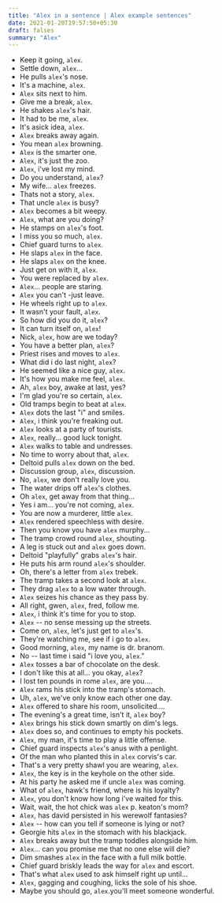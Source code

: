```yaml
---
title: "Alex in a sentence | Alex example sentences"
date: 2021-01-20T19:57:50+05:30
draft: falses
summary: "Alex"
---
```

- Keep it going, `alex`.
- Settle down, `alex`...
- He pulls `alex`'s nose.
- It's a machine, `alex`.
- `Alex` sits next to him.
- Give me a break, `alex`.
- He shakes `alex`'s hair.
- It had to be me, `alex`.
- It's asick idea, `alex`.
- `Alex` breaks away again.
- You mean `alex` browning.
- `Alex` is the smarter one.
- `Alex`, it's just the zoo.
- `Alex`, i've lost my mind.
- Do you understand, `alex`?
- My wife... `alex` freezes.
- Thats not a story, `alex`.
- That uncle `alex` is busy?
- `Alex` becomes a bit weepy.
- `Alex`, what are you doing?
- He stamps on `alex`'s foot.
- I miss you so much, `alex`.
- Chief guard turns to `alex`.
- He slaps `alex` in the face.
- He slaps `alex` on the knee.
- Just get on with it, `alex`.
- You were replaced by `alex`.
- `Alex`... people are staring.
- `Alex` you can't -just leave.
- He wheels right up to `alex`.
- It wasn't your fault, `alex`.
- So how did you do it, `alex`?
- It can turn itself on, `alex`!
- Nick, `alex`, how are we today?
- You have a better plan, `alex`?
- Priest rises and moves to `alex`.
- What did i do last night, `alex`?
- He seemed like a nice guy, `alex`.
- It's how you make me feel, `alex`.
- Ah, `alex` boy, awake at last, yes?
- I'm glad you're so certain, `alex`.
- Old tramps begin to beat at `alex`.
- `Alex` dots the last "i" and smiles.
- `Alex`, i think you're freaking out.
- `Alex` looks at a party of tourists.
- `Alex`, really... good luck tonight.
- `Alex` walks to table and undresses.
- No time to worry about that, `alex`.
- Deltoid pulls `alex` down on the bed.
- Discussion group, `alex`, discussion.
- No, `alex`, we don't really love you.
- The water drips off `alex`'s clothes.
- Oh `alex`, get away from that thing...
- Yes i am... you're not coming, `alex`.
- You are now a murderer, little `alex`.
- `Alex` rendered speechless with desire.
- Then you know you have `alex` murphy...
- The tramp crowd round `alex`, shouting.
- A leg is stuck out and `alex` goes down.
- Deltoid "playfully" grabs `alex`'s hair.
- He puts his arm round `alex`'s shoulder.
- Oh, there's a letter from `alex` trebek.
- The tramp takes a second look at `alex`.
- They drag `alex` to a low water through.
- `Alex` seizes his chance as they pass by.
- All right, gwen, `alex`, fred, follow me.
- `Alex`, i think it's time for you to stop.
- `Alex` -- no sense messing up the streets.
- Come on, `alex`, let's just get to `alex`'s.
- They're watching me, see if i go to `alex`.
- Good morning, `alex`, my name is dr. branom.
- No -- last time i said "i love you, `alex`."
- `Alex` tosses a bar of chocolate on the desk.
- I don't like this at all... you okay, `alex`?
- I lost ten pounds in rome `alex`, are you....
- `Alex` rams his stick into the tramp's stomach.
- Uh, `alex`, we've only know each other one day.
- `Alex` offered to share his room, unsolicited....
- The evening's a great time, isn't it, `alex` boy?
- `Alex` brings his stick down smartly on dim's legs.
- `Alex` does so, and continues to empty his pockets.
- `Alex`, my man, it's time to play a little offense.
- Chief guard inspects `alex`'s anus with a penlight.
- Of the man who planted this in `alex` corvis's car.
- That's a very pretty shawl you are wearing, `alex`.
- `Alex`, the key is in the keyhole on the other side.
- At his party he asked me if uncle `alex` was coming.
- What of `alex`, hawk's friend, where is his loyalty?
- `Alex`, you don't know how long i've waited for this.
- Wait, wait, the hot chick was `alex` p. keaton's mom?
- `Alex`, has david persisted in his werewolf fantasies?
- `Alex` -- how can you tell if someone is lying or not?
- Georgie hits `alex` in the stomach with his blackjack.
- `Alex` breaks away but the tramp toddles alongside him.
- `Alex`... can you promise me that no one else will die?
- Dim smashes `alex` in the face with a full milk bottle.
- Chief guard briskly leads the way for `alex` and escort.
- That's what `alex` used to ask himself right up until...
- `Alex`, gagging and coughing, licks the sole of his shoe.
- Maybe you should go, `alex`.you'll meet someone wonderful.
                 
